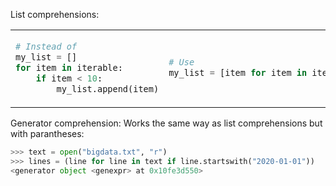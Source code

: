 List comprehensions:
<table>
<tr>
<td>

```python
# Instead of
my_list = []
for item in iterable:
    if item < 10:
        my_list.append(item)
```

</td>
<td>

```python
# Use
my_list = [item for item in iterable if item <20]
```

</td>
</tr>
</table>

Generator comprehension:
Works the same way as list comprehensions but with parantheses: 
```python
>>> text = open("bigdata.txt", "r")
>>> lines = (line for line in text if line.startswith("2020-01-01"))
<generator object <genexpr> at 0x10fe3d550>
```
